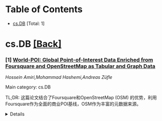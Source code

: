 <div id=toc></div>

# Table of Contents

- [cs.DB](#cs.DB) [Total: 1]


<div id='cs.DB'></div>

# cs.DB [[Back]](#toc)

### [1] [World-POI: Global Point-of-Interest Data Enriched from Foursquare and OpenStreetMap as Tabular and Graph Data](https://arxiv.org/abs/2510.21342)
*Hossein Amiri,Mohammad Hashemi,Andreas Züfle*

Main category: cs.DB

TL;DR: 这篇论文结合了Foursquare和OpenStreetMap (OSM) 的优势，利用Foursquare作为全面的商业POI基线，OSM作为丰富的元数据来源。


<details>
  <summary>Details</summary>
Motivation: Foursquare数据集中缺少完整的元数据，而OSM虽然详细但未正式验证POI是否代表实际业务。

Method: 通过计算Foursquare和OSM POI之间的名称相似度得分和空间距离来实现记录链接，从而识别并保留高置信度的匹配项。

Result: 构建了一个结合了两方数据的POI的图表示，从而实现高级空间分析和一系列下游应用。过滤后的数据集大小为631GB。

Conclusion: 该方法集成了Foursquare和OSM的优势，创建了一个更丰富、更实用的POI数据集。

Abstract: Recently, Foursquare released a global dataset with more than 100 million
points of interest (POIs), each representing a real-world business on its
platform. However, many entries lack complete metadata such as addresses or
categories, and some correspond to non-existent or fictional locations. In
contrast, OpenStreetMap (OSM) offers a rich, user-contributed POI dataset with
detailed and frequently updated metadata, though it does not formally verify
whether a POI represents an actual business. In this data paper, we present a
methodology that integrates the strengths of both datasets: Foursquare as a
comprehensive baseline of commercial POIs and OSM as a source of enriched
metadata. The combined dataset totals approximately 1 TB. While this full
version is not publicly released, we provide filtered releases with adjustable
thresholds that reduce storage needs and make the data practical to download
and use across domains. We also provide step-by-step instructions to reproduce
the full 631 GB build. Record linkage is achieved by computing name similarity
scores and spatial distances between Foursquare and OSM POIs. These measures
identify and retain high-confidence matches that correspond to real businesses
in Foursquare, have representations in OSM, and show strong name similarity.
Finally, we use this filtered dataset to construct a graph-based representation
of POIs enriched with attributes from both sources, enabling advanced spatial
analyses and a range of downstream applications.

</details>
